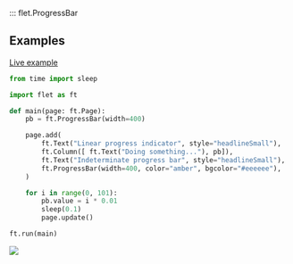 ::: flet.ProgressBar

## Examples

[Live example](https://flet-controls-gallery.fly.dev/displays/progressbar)



```python
from time import sleep

import flet as ft

def main(page: ft.Page):
    pb = ft.ProgressBar(width=400)

    page.add(
        ft.Text("Linear progress indicator", style="headlineSmall"),
        ft.Column([ ft.Text("Doing something..."), pb]),
        ft.Text("Indeterminate progress bar", style="headlineSmall"),
        ft.ProgressBar(width=400, color="amber", bgcolor="#eeeeee"),
    )

    for i in range(0, 101):
        pb.value = i * 0.01
        sleep(0.1)
        page.update()

ft.run(main)
```


<img src="/img/docs/controls/progress-bar/custom-progress-bars.gif" className="screenshot-30"/>

